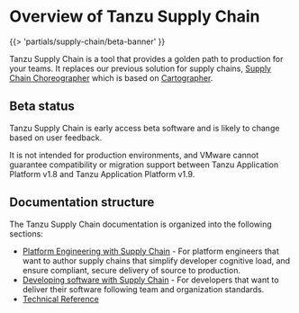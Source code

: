 # Overview of Tanzu Supply Chain

{{> 'partials/supply-chain/beta-banner' }}

Tanzu Supply Chain is a tool that provides a golden path to production for your teams.
It replaces our previous solution for supply chains, [Supply Chain Choreographer](../scc/about.hbs.md) which is based on [Cartographer](https://cartographer.sh).

## Beta status

Tanzu Supply Chain is early access beta software and is likely to change based on
user feedback.

It is not intended for production environments, and VMware cannot guarantee compatibility or
migration support between Tanzu Application Platform v1.8 and Tanzu Application Platform v1.9.

## Documentation structure

The Tanzu Supply Chain documentation is organized into the following sections:

- [Platform Engineering with Supply Chain](./platform-engineering/about.hbs.md) - For platform
engineers that want to author supply chains that simplify developer cognitive load, and ensure
compliant, secure delivery of source to production.
- [Developing software with Supply Chain](./development/about.hbs.md) - For developers that want
to deliver their software following team and organization standards.
- [Technical Reference](reference/about.hbs.md)